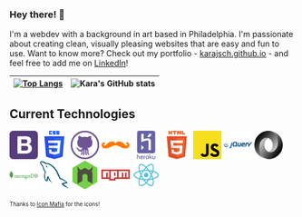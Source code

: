 ### Hey there! 👋

I'm a webdev with a background in art based in Philadelphia. I'm passionate about creating clean, visually pleasing websites that are easy and fun to use. Want to know more? Check out my portfolio - [karajsch.github.io](https://karajsch.github.io/) - and feel free to add me on [LinkedIn](https://www.linkedin.com/in/karajsch/)!

| [![Top Langs](https://github-readme-stats.vercel.app/api/top-langs/?username=karajsch)](https://github.com/karajsch/github-readme-stats) | ![Kara's GitHub stats](https://github-readme-stats.vercel.app/api?username=karajsch&show_icons=true) |
| :--------------------------------------------------------------------------------------------------------------------------------------: | :--------------------------------------------------------------------------------------------------: |

## Current Technologies

<img src="./icons/bootstrap.png" height="50" alt="Bootstrap"> <img src="./icons/css.png" height="50" alt="CSS"> <img src="./icons/github.png" height="50" alt="GitHub"> <img src="./icons/handlebars.png" height="50" alt="Handlebars"> <img src="./icons/heroku.png" height="50" alt="Heroku"> <img src="./icons/html.png" height="50" alt="HTML5"> <img src="./icons/javascript.png" height="50" alt="JavaScript"> <img src="./icons/jquery.png" height="50" alt="JQuery"> <img src="./icons/json.png" height="50" alt="JSON"> <img src="./icons/mongodb.png" height="50" alt="MongoDB"> <img src="./icons/mysql.png" height="50" alt="MySQL"> <img src="./icons/nodemon.png" height="50" alt="NodeMon"> <img src="./icons/npm.png" height="50" alt="NPM"> <img src="./icons/react.png" height="50" alt="React">

<sub><sup>Thanks to [Icon Mafia](https://iconscout.com/contributors/icon-mafia/icons) for the icons!</sup></sub>
